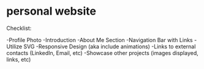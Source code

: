 # personal website

Checklist:

-Profile Photo
-Introduction
-About Me Section
-Navigation Bar with Links
-Utilize SVG
-Responsive Design (aka include animations)
-Links to external contacts (LinkedIn, Email, etc)
-Showcase other projects (images displayed, links, etc)

